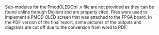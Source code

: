 Sub-modules for the PmodOLEDCtrl .v file are not provided as they can be found online through Digilent and are properly cited. Files were used to implement a PMOD OLED screen that was attached to the FPGA board.
In the PDF version of the final report, some pictures of the outputs and diagrams are cut off due to the conversion from word to PDF. 

